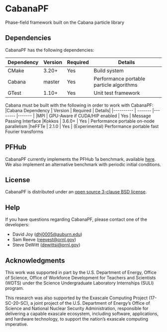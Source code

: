 # CabanaPF

Phase-field framework built on the Cabana particle library

## Dependencies

CabanaPF has the following dependencies:

|Dependency | Version  | Required | Details|
|---------- | -------  |--------  |------- |
|CMake      | 3.20+    | Yes      | Build system
|Cabana     | master   | Yes      | Performance portable particle algorithms
|GTest      | 1.10+    | Yes      | Unit test framework

Cabana must be built with the following in order to work with CabanaPF:
|Cabana Dependency | Version | Required | Details|
|---------- | ------- |--------  |------- |
|MPI        | GPU-Aware if CUDA/HIP enabled | Yes | Message Passing Interface
|Kokkos     | 3.6.0+  | Yes      | Performance portable on-node parallelism
|heFFTe 	| 2.1.0   | Yes      | (Experimental) Performance portable fast Fourier transforms

## PFHub

CabanaPF currently implements the PFHub 1a benchmark, available [here](https://pages.nist.gov/pfhub/benchmarks/benchmark1.ipynb/).  We also implement an alternative benchmark with periodic initial conditions.

## License

CabanaPF is distributed under an [open source 3-clause BSD license](LICENSE).

## Help

If you have questions regarding CabanaPF, please contact one of the developers:
- David Joy (dhj0005@auburn.edu)
- Sam Reeve (reevest@ornl.gov)
- Steve DeWitt (dewittsj@ornl.gov)

## Acknowledgments

This work was supported in part by the U.S. Department
of Energy, Office of Science, Office of Workforce Development
for Teachers and Scientists (WDTS) under the Science
Undergraduate Laboratory Internships (SULI) program. 

This research was also supported by the Exascale Computing Project (17-SC-20-SC), a joint project of the U.S. Department of Energy’s Office of Science and National Nuclear Security Administration, responsible for delivering a capable exascale ecosystem, including software, applications, and hardware technology, to support the nation’s exascale computing imperative. 
